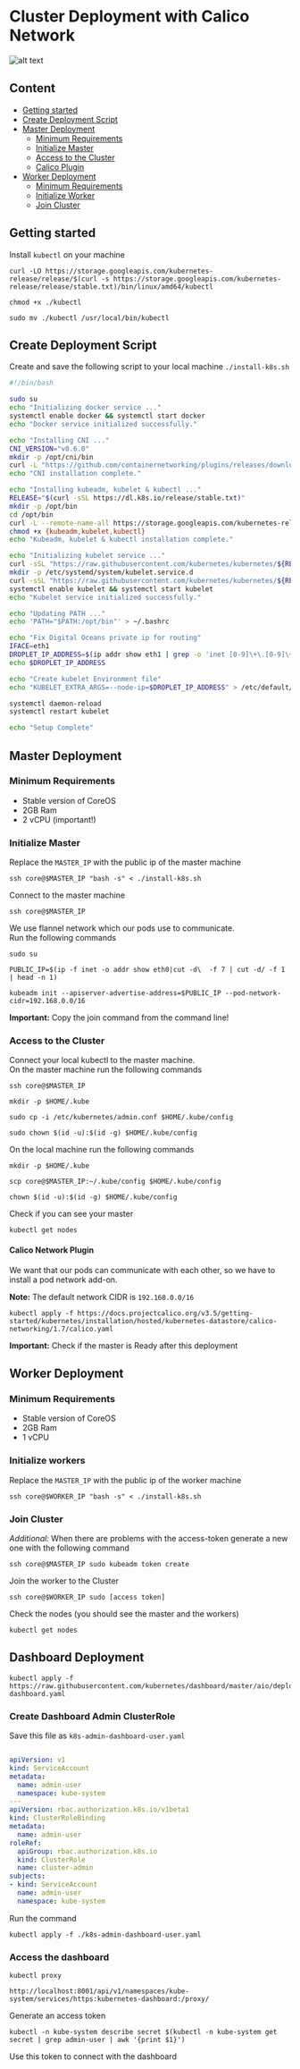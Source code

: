 # Cluster Deployment with Calico Network
![alt text](https://encrypted-tbn0.gstatic.com/images?q=tbn:ANd9GcS8ZSnq8vxxNXQ4uoAKCoKUYYXRogxoJULNmOcTmnSejB9Hm16GlQ "Kubernetes Logo")

## Content
* [Getting started](https://github.com/jklaiber/KubernetesClusterCoreOS/tree/master/ClusterDeploymentCalico#getting-started)
* [Create Deployment Script](https://github.com/jklaiber/KubernetesClusterCoreOS/tree/master/ClusterDeploymentCalico#create-deployment-script)
* [Master Deployment](https://github.com/jklaiber/KubernetesClusterCoreOS/tree/master/ClusterDeploymentCalico#master-deployment)
  * [Minimum Requirements](https://github.com/jklaiber/KubernetesClusterCoreOS/tree/master/ClusterDeploymentCalico#minimum-requirements)
  * [Initialize Master](https://github.com/jklaiber/KubernetesClusterCoreOS/tree/master/ClusterDeployment#initialize-master)
  * [Access to the Cluster](https://github.com/jklaiber/KubernetesClusterCoreOS/tree/master/ClusterDeploymentCalico#access-to-the-cluster)
  * [Calico Plugin](https://github.com/jklaiber/KubernetesClusterCoreOS/tree/master/ClusterDeployment_Calico#calico-network-plugin)
* [Worker Deployment](https://github.com/jklaiber/KubernetesClusterCoreOS/tree/master/ClusterDeploymentCalico#worker-deployment)
  * [Minimum Requirements](https://github.com/jklaiber/KubernetesClusterCoreOS/tree/master/ClusterDeploymentCalico#minimum-requirements-1)
  * [Initialize Worker](https://github.com/jklaiber/KubernetesClusterCoreOS/tree/master/ClusterDeploymentCalico#initialize-workers)
  * [Join Cluster](https://github.com/jklaiber/KubernetesClusterCoreOS/tree/master/ClusterDeploymentCalico#join-cluster)

## Getting started
Install `kubectl` on your machine
```
curl -LO https://storage.googleapis.com/kubernetes-release/release/$(curl -s https://storage.googleapis.com/kubernetes-release/release/stable.txt)/bin/linux/amd64/kubectl

chmod +x ./kubectl

sudo mv ./kubectl /usr/local/bin/kubectl
```
## Create Deployment Script
Create and save the following script to your local machine `./install-k8s.sh`
```bash
#!/bin/bash

sudo su
echo "Initializing docker service ..."
systemctl enable docker && systemctl start docker
echo "Docker service initialized successfully."

echo "Installing CNI ..."
CNI_VERSION="v0.6.0"
mkdir -p /opt/cni/bin
curl -L "https://github.com/containernetworking/plugins/releases/download/${CNI_VERSION}/cni-plugins-amd64-${CNI_VERSION}.tgz" | tar -C /opt/cni/bin -xz
echo "CNI installation complete."

echo "Installing kubeadm, kubelet & kubectl ..."
RELEASE="$(curl -sSL https://dl.k8s.io/release/stable.txt)"
mkdir -p /opt/bin
cd /opt/bin
curl -L --remote-name-all https://storage.googleapis.com/kubernetes-release/release/${RELEASE}/bin/linux/amd64/{kubeadm,kubelet,kubectl}
chmod +x {kubeadm,kubelet,kubectl}
echo "Kubeadm, kubelet & kubectl installation complete."

echo "Initializing kubelet service ..."
curl -sSL "https://raw.githubusercontent.com/kubernetes/kubernetes/${RELEASE}/build/debs/kubelet.service" | sed "s:/usr/bin:/opt/bin:g" > /etc/systemd/system/kubelet.service
mkdir -p /etc/systemd/system/kubelet.service.d
curl -sSL "https://raw.githubusercontent.com/kubernetes/kubernetes/${RELEASE}/build/debs/10-kubeadm.conf" | sed "s:/usr/bin:/opt/bin:g" > /etc/systemd/system/kubelet.service.d/10-kubeadm.conf
systemctl enable kubelet && systemctl start kubelet
echo "Kubelet service initialized successfully."

echo "Updating PATH ..."
echo 'PATH="$PATH:/opt/bin"' > ~/.bashrc

echo "Fix Digital Oceans private ip for routing"
IFACE=eth1
DROPLET_IP_ADDRESS=$(ip addr show eth1 | grep -o 'inet [0-9]\+\.[0-9]\+\.[0-9]\+\.[0-9]\+' | grep -o [0-9].*)
echo $DROPLET_IP_ADDRESS

echo "Create kubelet Environment file"
echo "KUBELET_EXTRA_ARGS=--node-ip=$DROPLET_IP_ADDRESS" > /etc/default/kubelet

systemctl daemon-reload
systemctl restart kubelet

echo "Setup Complete"
```

## Master Deployment
### Minimum Requirements
- Stable version of CoreOS
- 2GB Ram
- 2 vCPU (important!)

### Initialize Master
Replace the `MASTER_IP` with the public ip of the master machine
```
ssh core@$MASTER_IP "bash -s" < ./install-k8s.sh
```
Connect to the master machine
```
ssh core@$MASTER_IP
```
We use flannel network which our pods use to communicate.  
Run the following commands
```
sudo su
```
```
PUBLIC_IP=$(ip -f inet -o addr show eth0|cut -d\  -f 7 | cut -d/ -f 1 | head -n 1)
```
```
kubeadm init --apiserver-advertise-address=$PUBLIC_IP --pod-network-cidr=192.168.0.0/16
```
**Important:** Copy the join command from the command line!

### Access to the Cluster
Connect your local kubectl to the master machine.    
On the master machine run the following commands
```
ssh core@$MASTER_IP
```
```
mkdir -p $HOME/.kube
```
```
sudo cp -i /etc/kubernetes/admin.conf $HOME/.kube/config
```
```
sudo chown $(id -u):$(id -g) $HOME/.kube/config
```
On the local machine run the following commands
```
mkdir -p $HOME/.kube
```
```
scp core@$MASTER_IP:~/.kube/config $HOME/.kube/config
```
```
chown $(id -u):$(id -g) $HOME/.kube/config
```
Check if you can see your master
```
kubectl get nodes
```

#### Calico Network Plugin
We want that our pods can communicate with each other, so we have to install a pod network add-on.  

**Note:** The default network CIDR is `192.168.0.0/16`
```
kubectl apply -f https://docs.projectcalico.org/v3.5/getting-started/kubernetes/installation/hosted/kubernetes-datastore/calico-networking/1.7/calico.yaml
```
**Important:** Check if the master is Ready after this deployment
## Worker Deployment
### Minimum Requirements
- Stable version of CoreOS
- 2GB Ram
- 1 vCPU  

### Initialize workers
Replace the `MASTER_IP` with the public ip of the worker machine
```
ssh core@$WORKER_IP "bash -s" < ./install-k8s.sh
```
### Join Cluster
*Additional:* When there are problems with the access-token generate a new one with the following command
```
ssh core@$MASTER_IP sudo kubeadm token create
```
Join the worker to the Cluster
```
ssh core@$WORKER_IP sudo [access token]
```
Check the nodes (you should see the master and the workers)
```
kubectl get nodes
```
## Dashboard Deployment
```
kubectl apply -f https://raw.githubusercontent.com/kubernetes/dashboard/master/aio/deploy/recommended/kubernetes-dashboard.yaml
```
### Create Dashboard Admin ClusterRole
Save this file as `k8s-admin-dashboard-user.yaml`
```yaml

apiVersion: v1
kind: ServiceAccount
metadata:
  name: admin-user
  namespace: kube-system
---
apiVersion: rbac.authorization.k8s.io/v1beta1
kind: ClusterRoleBinding
metadata:
  name: admin-user
roleRef:
  apiGroup: rbac.authorization.k8s.io
  kind: ClusterRole
  name: cluster-admin
subjects:
- kind: ServiceAccount
  name: admin-user
  namespace: kube-system
```
Run the command
```
kubectl apply -f ./k8s-admin-dashboard-user.yaml
```
### Access the dashboard
```
kubectl proxy
```
```
http://localhost:8001/api/v1/namespaces/kube-system/services/https:kubernetes-dashboard:/proxy/
```
Generate an access token
```
kubectl -n kube-system describe secret $(kubectl -n kube-system get secret | grep admin-user | awk '{print $1}')
```
Use this token to connect with the dashboard
